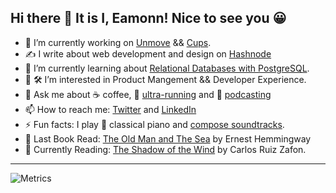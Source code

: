 ## Hi there 👋 It is I, Eamonn! Nice to see you 😀

- 🔭 I’m currently working on [Unmove](https://github.com/sieis/unmove) && [Cups](https://cupsespressocafe.com/).
- ✍️ I write about web development and design on [Hashnode](https://blog.eamonncottrell.com/)
- 🌱 I’m currently learning about [Relational Databases with PostgreSQL](https://www.freecodecamp.org/learn/relational-database/).
- 🥑 🛠️ I’m interested in Product Mangement && Developer Experience.
- 💬 Ask me about :coffee: coffee, :running: [ultra-running](https://www.strava.com/athletes/24426538) and :microphone: [podcasting](https://www.eamonncottrell.com/podcasts/)
- 📫 How to reach me: [Twitter](https://twitter.com/EamonnCottrell) and [LinkedIn](https://www.linkedin.com/in/eamonncottrell/)
- ⚡ Fun facts: I play :musical_keyboard: classical piano and [compose soundtracks](https://sieis.transistor.fm/).
- 📖 Last Book Read: [The Old Man and The Sea](https://www.amazon.com/Old-Man-Sea-Ernest-Hemingway-dp-1781396809/dp/1781396809/ref=mt_other?_encoding=UTF8&me=&qid=1654651632) by Ernest Hemmingway
- 📖 Currently Reading: [The Shadow of the Wind](https://www.amazon.com/Shadow-Hardcover-Author-Carlos-Graves/dp/B00EKWQWMY/ref=tmm_hrd_swatch_0?_encoding=UTF8&qid=&sr=) by Carlos Ruiz Zafon.
___________________________


![Metrics](https://metrics.lecoq.io/sieis?template=classic&config.timezone=America%2FNew_York)
